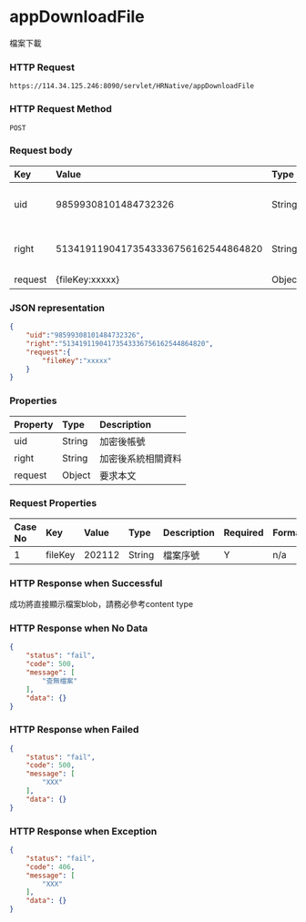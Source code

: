 # appDownloadFile
檔案下載

### HTTP Request
```
https://114.34.125.246:8090/servlet/HRNative/appDownloadFile
```

### HTTP Request Method
```
POST
```

### Request body
| Key | Value | Type | Description |
|:----------|:-------------|:-----|:------------|
| uid | 98599308101484732326 | String | 需透過appLogin取得
| right | 51341911904173543336756162544864820 | String | 需透過appLogin取得 |
| request | {fileKey:xxxxx} | Object | 查詢條件

### JSON representation

```json
{
    "uid":"98599308101484732326",
    "right":"51341911904173543336756162544864820",
    "request":{
        "fileKey":"xxxxx"
    }
}
```

### Properties
| Property | Type | Description |
|:---------|:-----|:------------|
| uid   | String | 加密後帳號 |
| right | String | 加密後系統相關資料 |
| request | Object | 要求本文 |

### Request Properties
| Case No | Key | Value | Type | Description | Required | Format |
|:----------|:----------|:-------------|:-----|:------------|:------------|:------------|
| 1 | fileKey | 202112 | String | 檔案序號 | Y | n/a |

### HTTP Response when Successful
成功將直接顯示檔案blob，請務必參考content type

### HTTP Response when No Data
```json
{
    "status": "fail",
    "code": 500,
    "message": [
        "查無檔案"
    ],
    "data": {}
}
```

### HTTP Response when Failed
```json
{
    "status": "fail",
    "code": 500,
    "message": [
        "XXX"
    ],
    "data": {}
}
```

### HTTP Response when Exception
```json
{
    "status": "fail",
    "code": 406,
    "message": [
        "XXX"
    ],
    "data": {}
}
```
